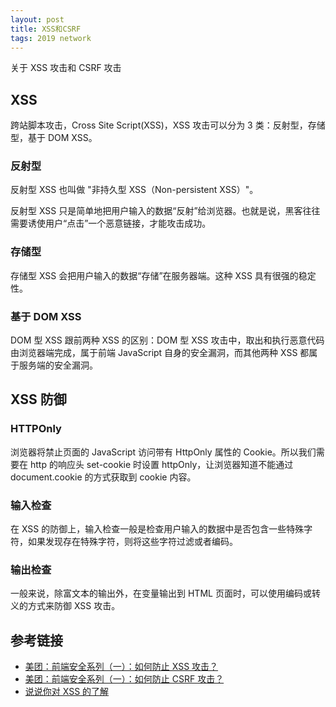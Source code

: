 ```yaml
---
layout: post
title: XSS和CSRF
tags: 2019 network
---
```


关于 XSS 攻击和 CSRF 攻击

## XSS

跨站脚本攻击，Cross Site Script(XSS)，XSS 攻击可以分为 3 类：反射型，存储型，基于 DOM XSS。

### 反射型

反射型 XSS 也叫做 "非持久型 XSS（Non-persistent XSS）"。

反射型 XSS 只是简单地把用户输入的数据“反射”给浏览器。也就是说，黑客往往需要诱使用户“点击”一个恶意链接，才能攻击成功。

### 存储型

存储型 XSS 会把用户输入的数据“存储”在服务器端。这种 XSS 具有很强的稳定性。

### 基于 DOM XSS

DOM 型 XSS 跟前两种 XSS 的区别：DOM 型 XSS 攻击中，取出和执行恶意代码由浏览器端完成，属于前端 JavaScript 自身的安全漏洞，而其他两种 XSS 都属于服务端的安全漏洞。

## XSS 防御

### HTTPOnly

浏览器将禁止页面的 JavaScript 访问带有 HttpOnly 属性的 Cookie。所以我们需要在 http 的响应头 set-cookie 时设置 httpOnly，让浏览器知道不能通过 document.cookie 的方式获取到 cookie 内容。

### 输入检查

在 XSS 的防御上，输入检查一般是检查用户输入的数据中是否包含一些特殊字符，如果发现存在特殊字符，则将这些字符过滤或者编码。

### 输出检查

一般来说，除富文本的输出外，在变量输出到 HTML 页面时，可以使用编码或转义的方式来防御 XSS 攻击。

## 参考链接

- [美团：前端安全系列（一）：如何防止 XSS 攻击？](https://tech.meituan.com/2018/09/27/fe-security.html)
- [美团：前端安全系列（一）：如何防止 CSRF 攻击？](https://tech.meituan.com/2018/10/11/fe-security-csrf.html)
- [说说你对 XSS 的了解](https://fe.ecool.fun/topic/0958b45c-a5b9-4087-9431-e0ca02ff0597?orderBy=updateTime&order=desc&tagId=21)
